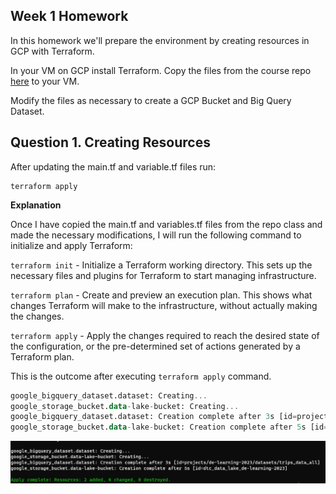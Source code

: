 ## Week 1 Homework

In this homework we'll prepare the environment by creating resources in GCP with Terraform.

In your VM on GCP install Terraform. Copy the files from the course repo
[here](https://github.com/DataTalksClub/data-engineering-zoomcamp/tree/main/week_1_basics_n_setup/1_terraform_gcp/terraform) to your VM.

Modify the files as necessary to create a GCP Bucket and Big Query Dataset.


## Question 1. Creating Resources

After updating the main.tf and variable.tf files run:

```
terraform apply
```

**Explanation**

Once I have copied the main.tf and variables.tf files from the repo class and made the necessary modifications, I will run the following command to initialize and apply Terraform:

`terraform init` - Initialize a Terraform working directory. This sets up the necessary files and plugins for Terraform to start managing infrastructure.

`terraform plan` - Create and preview an execution plan. This shows what changes Terraform will make to the infrastructure, without actually making the changes.

`terraform apply` - Apply the changes required to reach the desired state of the configuration, or the pre-determined set of actions generated by a Terraform plan.

This is the outcome after executing `terraform apply` command.

```terraform
google_bigquery_dataset.dataset: Creating...
google_storage_bucket.data-lake-bucket: Creating...
google_bigquery_dataset.dataset: Creation complete after 3s [id=projects/de-learning-2023/datasets/trips_data_all]
google_storage_bucket.data-lake-bucket: Creation complete after 5s [id=dtc_data_lake_de-learning-2023]
```

![](./images/terraform_output.PNG)

